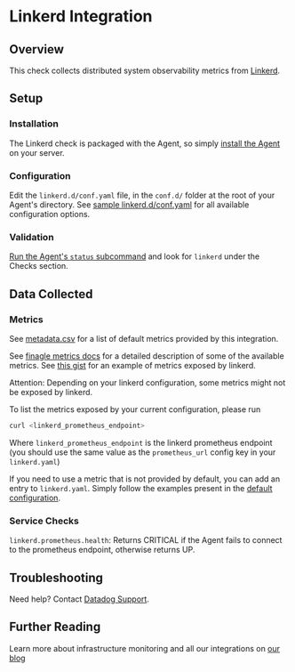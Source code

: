 # Linkerd Integration

## Overview

This check collects distributed system observability metrics from [Linkerd][1].

## Setup
### Installation

The Linkerd check is packaged with the Agent, so simply [install the Agent][2] on your server.

### Configuration

Edit the `linkerd.d/conf.yaml` file, in the `conf.d/` folder at the root of your Agent's directory.
See [sample linkerd.d/conf.yaml][4] for all available configuration options.

### Validation

[Run the Agent's `status` subcommand][5] and look for `linkerd` under the Checks section.

## Data Collected
### Metrics

See [metadata.csv][6] for a list of default metrics provided by this integration.

See [finagle metrics docs][7] for a detailed description of some of the available metrics.
See [this gist][8] for an example of metrics exposed by linkerd.

Attention: Depending on your linkerd configuration, some metrics might not be exposed by linkerd.

To list the metrics exposed by your current configuration, please run
```bash
curl <linkerd_prometheus_endpoint>
```
Where `linkerd_prometheus_endpoint` is the linkerd prometheus endpoint (you should use the same value as the `prometheus_url` config key in your `linkerd.yaml`)

If you need to use a metric that is not provided by default, you can add an entry to `linkerd.yaml`.
Simply follow the examples present in the [default configuration][4].

### Service Checks

`linkerd.prometheus.health`:
Returns CRITICAL if the Agent fails to connect to the prometheus endpoint, otherwise returns UP.

## Troubleshooting
Need help? Contact [Datadog Support][9].

## Further Reading
Learn more about infrastructure monitoring and all our integrations on [our blog][10]


[1]: https://linkerd.io/
[2]: https://app.datadoghq.com/account/settings#agent
[3]: https://docs.datadoghq.com/agent/faq/install-core-extra/
[4]: https://github.com/DataDog/integrations-core/blob/master/linkerd/conf.yaml.example
[5]: https://docs.datadoghq.com/agent/faq/agent-commands/#agent-status-and-information
[6]: https://github.com/DataDog/integrations-core/blob/master/linkerd/metadata.csv
[7]: https://twitter.github.io/finagle/guide/Metrics.html
[8]: https://gist.githubusercontent.com/arbll/2f63a5375a4d6d5acface6ca8a51e2ab/raw/bc35ed4f0f4bac7e2643a6009f45f9068f4c1d12/gistfile1.txt
[9]: http://docs.datadoghq.com/help/
[10]: https://www.datadoghq.com/blog/
